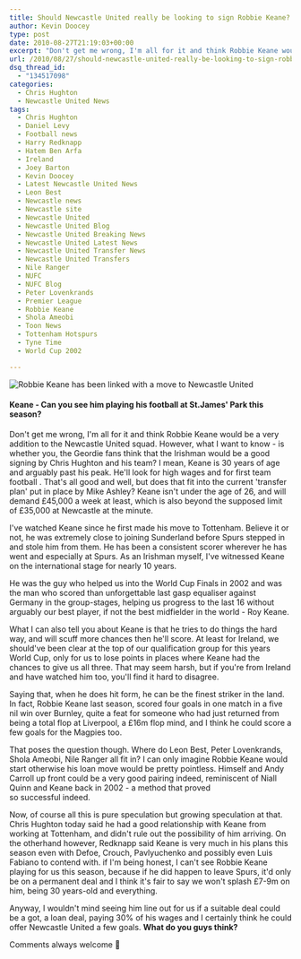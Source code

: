 ```yaml
---
title: Should Newcastle United really be looking to sign Robbie Keane?
author: Kevin Doocey
type: post
date: 2010-08-27T21:19:03+00:00
excerpt: "Don't get me wrong, I'm all for it and think Robbie Keane would be a very addition to the Newcastle United squad. However.."
url: /2010/08/27/should-newcastle-united-really-be-looking-to-sign-robbie-keane/
dsq_thread_id:
  - "134517098"
categories:
  - Chris Hughton
  - Newcastle United News
tags:
  - Chris Hughton
  - Daniel Levy
  - Football news
  - Harry Redknapp
  - Hatem Ben Arfa
  - Ireland
  - Joey Barton
  - Kevin Doocey
  - Latest Newcastle United News
  - Leon Best
  - Newcastle news
  - Newcastle site
  - Newcastle United
  - Newcastle United Blog
  - Newcastle United Breaking News
  - Newcastle United Latest News
  - Newcastle United Transfer News
  - Newcastle United Transfers
  - Nile Ranger
  - NUFC
  - NUFC Blog
  - Peter Lovenkrands
  - Premier League
  - Robbie Keane
  - Shola Ameobi
  - Toon News
  - Tottenham Hotspurs
  - Tyne Time
  - World Cup 2002

---
```

![Robbie Keane has been linked with a move to Newcastle United](https://static.guim.co.uk/sys-images/Football/Pix/pictures/2010/8/27/1282896163944/Robbie-Keane-006.jpg "Robbie Keane")

#### Keane - Can you see him playing his football at St.James' Park this season?

Don't get me wrong, I'm all for it and think Robbie Keane would be a very addition to the Newcastle United squad. However, what I want to know - is whether you, the Geordie fans think that the Irishman would be a good signing by Chris Hughton and his team? I mean, Keane is 30 years of age and arguably past his peak. He'll look for high wages and for first team football . That's all good and well, but does that fit into the current 'transfer plan' put in place by Mike Ashley? Keane isn't under the age of 26, and will demand £45,000 a week at least, which is also beyond the supposed limit of £35,000 at Newcastle at the minute.

I've watched Keane since he first made his move to Tottenham. Believe it or not, he was extremely close to joining Sunderland before Spurs stepped in and stole him from them. He has been a consistent scorer wherever he has went and especially at Spurs. As an Irishman myself, I've witnessed Keane on the international stage for nearly 10 years.

He was the guy who helped us into the World Cup Finals in 2002 and was the man who scored than unforgettable last gasp equaliser against Germany in the group-stages, helping us progress to the last 16 without arguably our best player, if not the best midfielder in the world - Roy Keane.

What I can also tell you about Keane is that he tries to do things the hard way, and will scuff more chances then he'll score. At least for Ireland, we should've been clear at the top of our qualification group for this years World Cup, only for us to lose points in places where Keane had the chances to give us all three. That may seem harsh, but if you're from Ireland and have watched him too, you'll find it hard to disagree.

Saying that, when he does hit form, he can be the finest striker in the land. In fact, Robbie Keane last season, scored four goals in one match in a five nil win over Burnley, quite a feat for someone who had just returned from being a total flop at Liverpool, a £16m flop mind, and I think he could score a few goals for the Magpies too.

That poses the question though. Where do Leon Best, Peter Lovenkrands, Shola Ameobi, Nile Ranger all fit in? I can only imagine Robbie Keane would start otherwise his loan move would be pretty pointless. Himself and Andy Carroll up front could be a very good pairing indeed, reminiscent of Niall Quinn and Keane back in 2002 - a method that proved so successful indeed.

Now, of course all this is pure speculation but growing speculation at that. Chris Hughton today said he had a good relationship with Keane from working at Tottenham, and didn't rule out the possibility of him arriving. On the otherhand however, Redknapp said Keane is very much in his plans this season even with Defoe, Crouch, Pavlyuchenko and possibly even Luis Fabiano to contend with. if I'm being honest, I can't see Robbie Keane playing for us this season, because if he did happen to leave Spurs, it'd only be on a permanent deal and I think it's fair to say we won't splash £7-9m on him, being 30 years-old and everything.

Anyway, I wouldn't mind seeing him line out for us if a suitable deal could be a got, a loan deal, paying 30% of his wages and I certainly think he could offer Newcastle United a few goals. **What do you guys think?**

Comments always welcome 🙂

